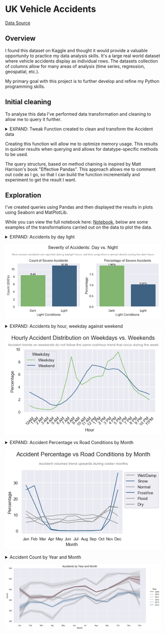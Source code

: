 # UK Vehicle Accidents 
[Data Source](https://www.kaggle.com/datasets/devansodariya/road-accident-united-kingdom-uk-dataset)

## Overview

I found this dataset on Kaggle and thought it would provide a valuable opportunity to practice my data analysis skills. It's a large real world dataset where vehicle accidents display as individual rows. The datasets collection of columns allow for many areas of analysis (time series, regression, geospatial, etc.).

My primary goal with this project is to further develop and refine my Python programming skills.

## Initial cleaning

To analyse this data I've performed data transformation and cleaning to allow me to query it further.

<details>
<summary>EXPAND: Tweak Function created to clean and transform the Accident data</summary>

```python
# Creating a function to transform and clean the data as required for analysis.

def tweak_accidents(accidents):
   drop_columns = ["Unnamed: 0", 
                "Accident_Index",
                "Location_Easting_OSGR",
                "Location_Northing_OSGR",
                "Police_Force", 
                "Local_Authority_(District)", 
                "Local_Authority_(Highway)", 
                "1st_Road_Class",
                "1st_Road_Number", 
                "2nd_Road_Class",
                "2nd_Road_Number",
                "Year",
                "Did_Police_Officer_Attend_Scene_of_Accident",
                "LSOA_of_Accident_Location",
                "Junction_Control",
                "Pedestrian_Crossing-Human_Control",
                "Pedestrian_Crossing-Physical_Facilities"]
   
   return (accidents
      .rename(columns={"Speed_limit":"Speed_Limit"})
      .assign(
         Longitude=lambda df_: df_["Longitude"].astype("float32"),
         Latitude=lambda df_: df_["Latitude"].astype("float32"),
         Accident_Severity=lambda df_: df_["Accident_Severity"]
            .map({1: "Most Severe", 2: "Moderate Severity", 3: "Least Severe"})
            .astype("category"),
         Number_of_Vehicles=lambda df_: df_["Number_of_Vehicles"].astype("uint8"),
         Number_of_Casualties=lambda df_: df_["Number_of_Casualties"].astype("uint8"),
         Date=lambda df_: pd.to_datetime(df_["Date"]+" "+df_["Time"], format="%d/%m/%Y %H:%M"),
         Time=lambda df_: pd.to_datetime(df_["Time"], format="%H:%M").dt.time,
         Day_of_Week=lambda df_: df_["Day_of_Week"].astype("uint8"),
         Road_Type=lambda df_: df_["Road_Type"].astype("category"),
         Speed_Limit=lambda df_: df_["Speed_Limit"].astype("uint8"),
         Light_Conditions=lambda df_: df_["Light_Conditions"].astype("category"),
         Weather_Conditions=lambda df_: df_["Weather_Conditions"].astype("category"),
         Road_Surface_Conditions=lambda df_: df_["Road_Surface_Conditions"].astype("category"),
         Special_Conditions_at_Site=lambda df_: df_["Special_Conditions_at_Site"].astype("category"),
         Carriageway_Hazards=lambda df_: df_["Carriageway_Hazards"].astype("category"),
         Urban_or_Rural_Area=lambda df_: df_["Urban_or_Rural_Area"]
            .map({1: "Urban", 2: "Suburban", 3: "Rural"})
            .astype("category")
         )
      .drop(columns=drop_columns)
      .dropna()
      )
```

</details>

Creating this function will allow me to optimize memory usage. This results in quicker results when querying and allows for datatype-specific methods to be used. 

The query structure, based on method chaining is inspired by Matt Harrison's book "Effective Pandas". This approach allows me to comment out code as I go, so that I can build the function incrementally and experiment to get the result I want.

## Exploration

I've created queries using Pandas and then displayed the results in plots using Seaborn and MatPlotLib.

While you can view the full notebook here: [Notebook](UK_Accident.ipynb), below are some examples of the transformations carried out on the data to plot the data.

<details>
   <summary>EXPAND: Accidents by day light</summary>

```python
## Plotting reported accidents count and percentage split by Day Light

day_light_accident_comparison = (accidents
 .groupby(["Day_Light", "Accident_Severity"])
 .size().div(1000)
 .reset_index(name="Count")
 .assign(
        Total_Count=lambda df_: df_.groupby("Day_Light")["Count"].transform("sum"),
        Percentage=lambda df_: ((df_["Count"] / df_["Total_Count"]) * 100).round(2))
 .drop(columns="Total_Count")
 .sort_values("Day_Light", ascending=False)
)

fig, axes = plt.subplots(1, 2, figsize=(8,4))

colors = (["#7bc164" if val == "Light" else "#33638d" 
           for val in day_light_accident_comparison
           .query('Accident_Severity == "Most Severe"')["Day_Light"]])

day_light_ct = (sns
.barplot(
    data=day_light_accident_comparison.query('Accident_Severity == "Most Severe"'), 
    x="Day_Light", 
    y="Count",
    ax=axes[0],
    palette=colors))

for p in day_light_ct.patches:
    width = p.get_width()
    height = p.get_height()
    x, y = p.get_xy() 
    day_light_ct.annotate(f"{height:.2f}", (x + width/2, y + height), 
                         ha="center", 
                         fontsize=10, 
                         color="black")

day_light_pct = (sns
.barplot(
    data=day_light_accident_comparison.query('Accident_Severity == "Most Severe"'), 
    x="Day_Light", 
    y="Percentage",
    ax=axes[1],
    palette=colors))

for p in day_light_pct.patches:
    width = p.get_width()
    height = p.get_height()
    x, y = p.get_xy() 
    day_light_pct.annotate(f"{height:.2f}%", (x + width/2, y + height), 
                         ha="center", 
                         fontsize=10, 
                         color="black")

subtitle_text = "More severe accidents are reported during daylight hours, but"\
                " their proportion is almost double during the dark hours"

axes[0].set_title("Count of Severe Accidents")
axes[0].set_xlabel("Light Conditions")
axes[0].set_ylabel("Count (000's)")
axes[1].set_title("Percentage of Severe Accidents")
axes[1].set_xlabel("Light Conditions")
plt.suptitle("Severity of Accidents: Day vs. Night", fontsize=16)
plt.figtext(0.5, 0.86, subtitle_text, fontsize=10, ha="center", color="grey")
plt.tight_layout(rect=[0, 0.05, 1, 0.95])
```

</details>

![By_Daylight](Images/accidents_by_daylight.png)

<details>
   <summary>EXPAND: Accidents by hour, weekday against weekend</summary>

```python
# Is there a difference between peak hours during the week and peak hours on a weekend?

ct_of_weekday = (accidents
                .assign(Weekday=lambda df_: df_["Day_of_Week"]
                            .map({1: "Weekend", 2: "Weekday", 3: "Weekday", 4: "Weekday",
                                5: "Weekday", 6: "Weekday", 7: "Weekend"})
                            .astype("category"))
                .groupby("Weekday").size()
                .reset_index(name="Count")
                )

pct_of_weekday = (accidents
                .assign(Hour=lambda df_: df_["Date"].dt.hour,
                        Weekday=lambda df_: df_["Day_of_Week"]
                            .map({1: "Weekend", 2: "Weekday", 3: "Weekday", 4: "Weekday",
                                5: "Weekday", 6: "Weekday", 7: "Weekend"})
                            .astype("category"))
                .groupby(["Hour", "Weekday"]).size()
                .div(ct_of_weekday.set_index("Weekday")["Count"])
                .mul(100)
                .round(2)
                .reset_index(name="Percentage")
                )

plt.figure(figsize=(6,4))
x = np.sort(accidents["Date"].dt.hour.unique())
custom_labels = ["12AM", "1 AM", "2 AM", "3 AM", "4 AM", "5 AM", "6 AM", "7 AM",
                 "8 AM", "9 AM", "10 AM", "11 AM", "12 PM", "1 PM","2 PM", "3 PM",
                 "4 PM", "5 PM", "6 PM", "7 PM", "8 PM", "9 PM", "10 PM", "11PM"]

sns.lineplot(data=pct_of_weekday, x="Hour", y="Percentage", hue="Weekday", palette=["#7bc164", "#33638d"])

subtitle_text = "Accident trends on weekends do not follow the same rushhour trend that occur during the week"

plt.suptitle("Hourly Accident Distribution on Weekdays vs. Weekends", fontsize=16)
plt.figtext(0.5, 0.88, subtitle_text, ha="center", fontsize=10, color="grey")
plt.xticks(x, custom_labels, rotation=45)
plt.tight_layout()
```

</details>

![By_Hour](Images/accidents_by_hour.png)

<details>
<summary>EXPAND: Accident Percentage vs Road Conditions by Month</summary>

```python
# Define custom colors for specific road conditions
custom_colors = {
    "Flood": "#999999", "Snow": "#33638d", "Dry": "#999999",
    "Frost/Ice": "#33638d", "Wet/Damp": "#999999", "Normal": "#999999"}

road_surface_accidents_by_month = (
    accidents
    .assign(
        Month_Number=lambda df_: df_["Date"].dt.month,
        Month_Name=lambda df_: df_["Date"].dt.month_name()
            .str[:3],
        Road_Surface_Conditions=lambda df_: df_["Road_Surface_Conditions"]
            .str.split(" ", expand=True)[0]
    )
    .groupby(["Month_Name", "Month_Number", "Road_Surface_Conditions"])
    .size()
    .reset_index(name="Count")
    .assign(
        Total_Count=lambda df_: df_.groupby(["Road_Surface_Conditions"])["Count"].transform("sum"),
        Percentage=lambda df_: ((df_["Count"] / df_["Total_Count"]) * 100).round(2)
    )
    .drop(columns="Total_Count")
    .sort_values(by="Month_Number")
)

plt.figure(figsize=(6, 4))
sns.lineplot(
    data=road_surface_accidents_by_month,
    x="Month_Name",
    y="Percentage",
    hue="Road_Surface_Conditions",
    palette=custom_colors
)

subtitle_text = "Accident volumes trend upwards during colder months"

plt.suptitle("Accident Percentage vs Road Conditions and Month", fontsize=16)
plt.figtext(0.5, 0.86, subtitle_text, fontsize=10, ha="center", color="grey")
plt.xlabel("Month")
plt.legend(bbox_to_anchor=(1, 1))
plt.tight_layout(rect=[0, 0.05, 1, 0.95])
```

</details>

![By_Road_Conditions](Images/accidents_by_road_conditions_and_month.png)

<details>
<summary>Accident Count by Year and Month</summary>

```python
accidents_by_year_and_month = (accidents[["Date", "Longitude"]]
 .query('Date >= "2008"')
 .groupby(pd.Grouper(key="Date", freq="D"))
 .count()
 .rolling(15)
 .mean()
 .reset_index()
 .assign(Year=lambda df_: df_["Date"].dt.year,
         Month=lambda df_: df_["Date"].dt.month,
         Month_Name=lambda df_: df_["Date"].dt.month_name().str[:3],
         Count=lambda df_: df_["Longitude"])
 )

custom_colors = {
    2009: "#330000", 2010: "#999999", 2011: "#999999",
    2012: "#999999", 2013: "#999999", 2014: "#33638d"}

accidents_by_year_and_month_plot = sns.relplot(data=accidents_by_year_and_month, 
            kind="line", 
            x="Month_Name", 
            y="Count",
            hue="Year",
            height=6, 
            aspect=2,
            palette=custom_colors)

plt.tight_layout(rect=[0, 0.05, 0.92, 0.95])
plt.title("Accidents by Year and Month", fontsize=16)
plt.xlabel("Month")
```

</details>

![By_Year](Images/accidents_by_year_and_month.png)
